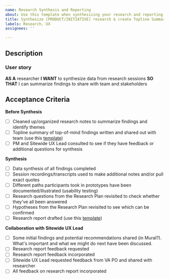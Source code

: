 ```yaml
---
name: Research Synthesis and Reporting
about: Use this template when synthesizing your research and reporting the topline findings.
title: Synthesize [PRODUCT/INITIATIVE] research & create Topline Summary
labels: Research, UX
assignees: ''

---
```


## Description

### User story

**AS A** researcher
**I WANT** to synthesize data from research sessions
**SO THAT** I can summarize findings to share with team and stakeholders

## Acceptance Criteria

**Before Synthesis**
- [ ] Cleaned up/organized research notes to summarize findings and identify themes
- [ ] Topline summary of top-of-mind findings written and shared out with team (use this [template](https://github.com/department-of-veterans-affairs/va.gov-team/blob/master/platform/research/sharing-research/topline-summary-template.md))
- [ ] PM and Sitewide UX Lead consulted to see if they have feedback or additional questions for synthesis

**Synthesis**
- [ ] Data synthesis of all findings completed
- [ ] Session recordings/transcripts used to make additional notes and/or pull exact quotes
- [ ] Different paths participants took in prototypes have been documented/illustrated (usability testing)
- [ ] Research questions from the Research Plan revisited to check whether they've all been answered
- [ ] Hypotheses from the Research Plan revisited to see which can be confirmed
- [ ] Research report drafted (use this [template](https://github.com/department-of-veterans-affairs/va.gov-team/blob/master/platform/research/sharing-research/research-findings-template.md))

**Collaboration with Sitewide UX Lead**
- [ ] Some initial findings and potential recommendations shared (in Mural?). What's important and what we might do next have been discussed.
- [ ] Research report feedback requested
- [ ] Research report feedback incorporated
- [ ] Sitewide UX Lead requested feedback from VA PO and shared with researcher
- [ ] All feedback on research report incorporated 
